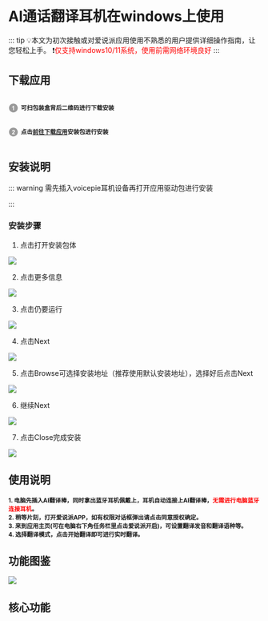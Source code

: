 # Al通话翻译耳机在windows上使用

::: tip 💡本文为初次接触或对爱说派应用使用不熟悉的用户提供详细操作指南，让您轻松上手。
❗️<font style="color: red">仅支持windows10/11系统，使用前需网络环境良好</font>
:::

## 下载应用

<p style="display: inline-block; vertical-align: middle; margin-right: 5px;">
  <svg t="1731483445691" class="icon" viewBox="0 0 1024 1024" version="1.1" xmlns="http://www.w3.org/2000/svg" p-id="22931" width="20" height="20">
    <path d="M512.045025 962.874851c-248.349251 0-449.65507-201.846124-449.65507-450.919876 0-248.984724 201.305819-450.830849 449.65507-450.830849 248.261247 0 449.565019 201.846124 449.565019 450.830849C961.610044 761.028727 760.306272 962.874851 512.045025 962.874851L512.045025 962.874851zM572.751642 289.933345l-69.211315 0c-9.766434 27.322275-27.685549 51.116191-53.835116 71.65497-26.054399 20.446681-50.302663 34.288944-72.557526 41.61684l0 77.535911c42.346457-14.023388 79.07701-35.555797 110.197798-64.778352l0 322.720076 85.406159 0L572.751642 289.933345 572.751642 289.933345z" fill="#999999" p-id="22932"></path>
  </svg>
</p><strong><small>可扫包装盒背后二维码进行下载安装</small></strong><br>
<p style="display: inline-block; vertical-align: middle; margin-right: 5px;">
  <svg t="1731484117001" class="icon" viewBox="0 0 1024 1024" version="1.1" xmlns="http://www.w3.org/2000/svg" p-id="24111" width="20" height="20">
    <path d="M511.950881 962.833919c-248.254084 0-449.561949-201.849194-449.561949-450.833919S263.696798 61.166081 511.950881 61.166081c248.353344 0 449.659163 201.848171 449.659163 450.832895S760.305249 962.833919 511.950881 962.833919L511.950881 962.833919zM662.141532 665.532769 492.320798 665.532769c4.433986-7.780197 10.224876-15.652492 17.46579-23.793916 7.143701-8.142447 24.246217-24.608467 51.2922-49.399083 27.053146-24.789593 45.695738-43.788296 56.095599-56.997132 15.566534-19.905352 26.962072-38.904055 34.202986-57.08923 7.147794-18.186198 10.765181-37.366026 10.765181-57.45148 0-35.374672-12.573363-64.87045-37.636179-88.665389-25.15389-23.793916-59.715033-35.646871-103.595426-35.646871-40.077787 0-73.464175 10.222829-100.246145 30.761608-26.689872 20.537755-42.61047 54.374398-47.676859 101.602026l85.408205 8.504698c1.629103-25.060769 7.688099-42.974767 18.0941-53.740972 10.492982-10.766205 24.608467-16.194844 42.340317-16.194844 17.915022 0 31.940456 5.15644 42.070164 15.380292 10.226922 10.313903 15.293311 24.970718 15.293311 44.061518 0 17.281595-5.884011 34.742269-17.640776 52.475142-8.69094 12.846586-32.212656 37.184901-70.665433 73.194022-47.772027 44.512796-79.794347 80.250742-95.994308 107.120716-16.192797 26.962072-25.877367 55.461149-29.127388 85.498256l299.375391 0L662.141532 665.532769 662.141532 665.532769z" fill="#999999" p-id="24112"></path>
  </svg>
</p><strong><small>点击<a href="https://kikago.tech/bridge/download">前往下载应用</a>安装包进行安装</small></strong>

## 安装说明

::: warning 需先插入voicepie耳机设备再打开应用驱动包进行安装

:::

<!-- ### 应用保留

1. 应用下载完成时，按照下图指示保留应用安装包

![](https://bu.dusays.com/2024/11/15/6736fab95af2c.webp)

2. 点击显示详细信息

![](https://bu.dusays.com/2024/11/15/6736fab95f949.webp)

3. 点击仍然保留

![](https://bu.dusays.com/2024/11/15/6736fab963dbd.webp) -->

### 安装步骤

1. 点击打开安装包体

![](https://bu.dusays.com/2024/11/15/6736fcb18082a.webp)

2. 点击更多信息

![](https://bu.dusays.com/2024/11/15/6736fe4bec81f.png)

3. 点击仍要运行

![](https://bu.dusays.com/2024/11/15/6736fcb18640b.webp)

4. 点击Next

![](https://bu.dusays.com/2024/11/15/6736fcb20c256.webp)

5. 点击Browse可选择安装地址（推荐使用默认安装地址），选择好后点击Next

![](https://bu.dusays.com/2024/11/15/6736fcb18b754.webp)

6. 继续Next

![](https://bu.dusays.com/2024/11/15/6736fcb189469.webp)

7. 点击Close完成安装

![](https://bu.dusays.com/2024/11/15/6736fcb27a4c8.webp)

## 使用说明

<strong>
<small>1. 电脑先插入AI翻译棒，同时拿出蓝牙耳机佩戴上，耳机自动连接上AI翻译棒，<font style="color: red">无需进行电脑蓝牙连接耳机</font>。<br></small>
<small>2. 稍等片刻，打开爱说派APP，如有权限对话框弹出请点击同意授权确定。<br></small>
<small>3. 来到应用主页(可在电脑右下角任务栏里点击爱说派开启)，可设置翻译发音和翻译语种等。<br></small>
<small>4. 选择翻译模式，点击开始翻译即可进行实时翻译。</small>
</strong>

## 功能图鉴

![](https://bu.dusays.com/2024/11/15/67371c73016d0.png)

## 核心功能

<DocCard :cards="[
  {
    title: '翻译模式',
    description: '',
    avatar: '/img/情景模式.png',
    path: '/guide/modes-windows'
  },
  {
    title: '翻译设置',
    description: '',
    avatar: '/img/设置.png',
    path: '/guide/settings'
  },
  {
    title: '语种/音色选择',
    description: '',
    avatar: '/img/语种切换.png',
    path: '/guide/language'
  },
    {
    title: '其它功能',
    description: '',
    avatar: '/img/其它.png',
    path: '/guide/other'
  },
  {
    title: '常见问题',
    description: '',
    avatar: '/img/问题答疑.png',
    path: '/help/preface'
  }
]" />
